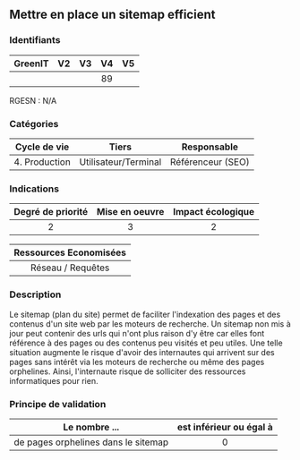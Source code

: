 ## Mettre en place un sitemap efficient

### Identifiants

| GreenIT | V2  | V3  | V4  | V5  |
| :-----: | :-: | :-: | :-: | :-: |
|         |     |     | 89  |     |

RGESN : N/A

### Catégories

| Cycle de vie  |        Tiers         |    Responsable    |
| :-----------: | :------------------: | :---------------: |
| 4. Production | Utilisateur/Terminal | Référenceur (SEO) |

### Indications

| Degré de priorité | Mise en oeuvre | Impact écologique |
| :---------------: | :------------: | :---------------: |
|         2         |       3        |         2         |

| Ressources Economisées |
| :--------------------: |
|   Réseau / Requêtes    |

### Description

Le sitemap (plan du site) permet de faciliter l'indexation des pages et des contenus d'un site web par les moteurs de recherche.
Un sitemap non mis à jour peut contenir des urls qui n'ont plus raison d'y être car elles font référence à des pages ou des contenus peu visités et peu utiles.
Une telle situation augmente le risque d'avoir des internautes qui arrivent sur des pages sans intérêt via les moteurs de recherche ou même des pages orphelines.
Ainsi, l'internaute risque de solliciter des ressources informatiques pour rien.

### Principe de validation

| Le nombre ...                       | est inférieur ou égal à |
| ----------------------------------- | :---------------------: |
| de pages orphelines dans le sitemap |            0            |
